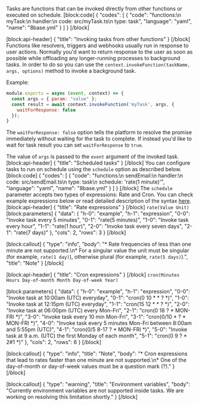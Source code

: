 Tasks are functions that can be invoked directly from other functions or executed on schedule.
[block:code]
{
  "codes": [
    {
      "code": "functions:\n  myTask:\n    handler:\n      code: src/myTask.ts\n    type: task",
      "language": "yaml",
      "name": "8base.yml"
    }
  ]
}
[/block]

[block:api-header]
{
  "title": "Invoking tasks from other functions"
}
[/block]
Functions like resolvers, triggers and webhooks usually run in response to user actions. Normally you'd want to return response to the user as soon as possible while offloading any longer-running processes to background tasks. In order to do so you can use the `context.invokeFunction(taskName, args, options)` method to invoke a background task.

Example:
```javascript
module.exports = async (event, context) => {
  const args = { param: "value" };
  const result = await context.invokeFunction('myTask', args, {
    waitForResponse: false
  });
}
```

The `waitForResponse: false` option tells the platform to resolve the promise immediately without waiting for the task to complete. If instead you'd like to wait for task result you can set `waitForResponse` to `true`.

The value of `args` is passed to the `event` argument of the invoked task.
[block:api-header]
{
  "title": "Scheduled tasks"
}
[/block]
You can configure tasks to run on schedule using the `schedule` option as described below.
[block:code]
{
  "codes": [
    {
      "code": "functions:\n  sendEmail:\n    handler:\n      code: src/sendEmail.ts\n    type: task\n    schedule: 'rate(1 minute)'",
      "language": "yaml",
      "name": "8base.yml"
    }
  ]
}
[/block]
The `schedule` parameter accepts two types of expressions: Rate and Cron. You can check example expressions below or read detailed description of the syntax <a href="https://docs.aws.amazon.com/lambda/latest/dg/tutorial-scheduled-events-schedule-expressions.html?shortFooter=true" target="_blank">here</a>.
[block:api-header]
{
  "title": "Rate expressions"
}
[/block]
`rate(Value Unit)`
[block:parameters]
{
  "data": {
    "h-0": "example",
    "h-1": "expression",
    "0-0": "Invoke task every 5 minutes",
    "0-1": "rate(5 minutes)",
    "1-0": "Invoke task every hour",
    "1-1": "rate(1 hour)",
    "2-0": "Invoke task every seven days",
    "2-1": "rate(7 days)"
  },
  "cols": 2,
  "rows": 3
}
[/block]

[block:callout]
{
  "type": "info",
  "body": "* Rate frequencies of less than one minute are not supported.\n* For a singular value the unit must be singular (for example, `rate(1 day)`), otherwise plural (for example, `rate(5 days)`).",
  "title": "Note"
}
[/block]

[block:api-header]
{
  "title": "Cron expressions"
}
[/block]
`cron(Minutes Hours Day-of-month Month Day-of-week Year)`

[block:parameters]
{
  "data": {
    "h-0": "example",
    "h-1": "expression",
    "0-0": "Invoke task at 10:00am (UTC) everyday",
    "0-1": "cron(0 10 * * ? *)",
    "1-0": "Invoke task at 12:15pm (UTC) everyday",
    "1-1": "cron(15 12 * * ? *)",
    "2-0": "Invoke task at 06:00pm (UTC) every Mon-Fri",
    "2-1": "cron(0 18 ? * MON-FRI *)",
    "3-0": "Invoke task every 10 min Mon-Fri",
    "3-1": "cron(0/10 * ? * MON-FRI *)",
    "4-0": "Invoke task every 5 minutes Mon-Fri between 8:00am and 5:55pm (UTC)",
    "4-1": "cron(0/5 8-17 ? * MON-FRI *)",
    "5-0": "Invoke task at 9 a.m. (UTC) the first Monday of each month",
    "5-1": "cron(0 9 ? * 2#1 *)"
  },
  "cols": 2,
  "rows": 6
}
[/block]

[block:callout]
{
  "type": "info",
  "title": "Note",
  "body": "* Cron expressions that lead to rates faster than one minute are not supported.\n* One of the day-of-month or day-of-week values must be a question mark (?)."
}
[/block]

[block:callout]
{
  "type": "warning",
  "title": "Environment variables",
  "body": "Currently environment variables are not supported inside tasks. We are working on resolving this limitation shortly."
}
[/block]
